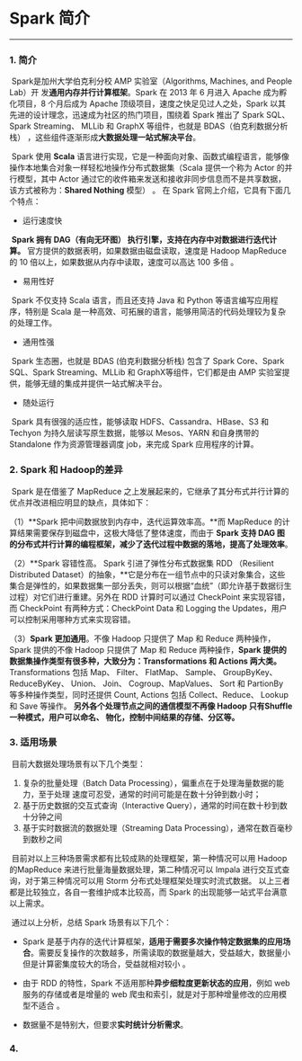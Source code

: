 # Spark 简介

------

### 1. 简介

​       Spark是加州大学伯克利分校 AMP 实验室（Algorithms, Machines, and People Lab）开
发**通用内存并行计算框架**。Spark 在 2013 年 6 月进入 Apache 成为孵化项目，8 个月后成为
Apache 顶级项目，速度之快足见过人之处，Spark 以其先进的设计理念，迅速成为社区的热门项目，围绕着 Spark 推出了 Spark SQL、 Spark Streaming、 MLLib 和 GraphX 等组件，也就是 BDAS（伯克利数据分析栈） ，这些组件逐渐形成**大数据处理一站式解决平台**。 

​      Spark 使用 **Scala** 语言进行实现，它是一种面向对象、函数式编程语言，能够像操作本地集合对象一样轻松地操作分布式数据集（Scala 提供一个称为 Actor 的并行模型，其中 Actor 通过它的收件箱来发送和接收非同步信息而不是共享数据，该方式被称为：**Shared Nothing** 模型） 。 在 Spark 官网上介绍，它具有下面几个特点：

* 运行速度快

​       **Spark 拥有 DAG（有向无环图） 执行引擎，支持在内存中对数据进行迭代计算。** 官方提供的数据表明，如果数据由磁盘读取，速度是 Hadoop MapReduce 的 10 倍以上，如果数据从内存中读取，速度可以高达 100 多倍 。

* 易用性好

​       Spark 不仅支持 Scala 语言，而且还支持 Java 和 Python 等语言编写应用程序，特别是   Scala 是一种高效、可拓展的语言，能够用简洁的代码处理较为复杂的处理工作。

* 通用性强

​    Spark 生态圈，也就是 BDAS (伯克利数据分析栈) 包含了 Spark Core、Spark SQL、Spark Streaming、MLLib 和 GraphX等组件，它们都是由 AMP 实验室提供，能够无缝的集成并提供一站式解决平台。

* 随处运行

​    Spark 具有很强的适应性，能够读取 HDFS、Cassandra、HBase、S3 和 Techyon 为持久层读写原生数据，能够以 Mesos、YARN 和自身携带的 Standalone 作为资源管理器调度 job，来完成 Spark 应用程序的计算。

### 2. Spark 和 Hadoop的差异

​    Spark 是在借鉴了 MapReduce 之上发展起来的，它继承了其分布式并行计算的优点并改进相应明显的缺点，具体如下：

（1）**Spark 把中间数据放到内存中，迭代运算效率高。**而 MapReduce 的计算结果需要保存到磁盘中，这极大降低了整体速度，而由于 **Spark 支持 DAG 图的分布式并行计算的编程框架，减少了迭代过程中数据的落地，提高了处理效率**。

（2）**Spark 容错性高。 Spark 引进了弹性分布式数据集 RDD （Resilient Distributed Dataset）的抽象，**它是分布在一组节点中的只读对象集合，这些集合是弹性的，如果数据集一部分丢失，则可以根据“血统”（即允许基于数据衍生过程）对它们进行重建。另外在 RDD 计算时可以通过 CheckPoint 来实现容错，而 CheckPoint 有两种方式：CheckPoint Data 和 Logging the Updates，用户可以控制采用哪种方式来实现容错。

（3）**Spark 更加通用**。不像 Hadoop 只提供了 Map 和 Reduce 两种操作，Spark 提供的不像 Hadoop 只提供了 Map 和 Reduce 两种操作，**Spark 提供的数据集操作类型有很多种，大致分为：Transformations 和 Actions 两大类。** Transformations 包括 Map、 Filter、 FlatMap、 Sample、 GroupByKey、 ReduceByKey、 Union、 Join、 Cogroup、MapValues、 Sort 和 PartionBy 等多种操作类型，同时还提供 Count, Actions 包括 Collect、Reduce、 Lookup 和 Save 等操作。 **另外各个处理节点之间的通信模型不再像 Hadoop 只有Shuffle 一种模式，用户可以命名、 物化，控制中间结果的存储、分区等。** 

### 3. 适用场景

​	目前大数据处理场景有以下几个类型： 

1. 复杂的批量处理（Batch Data Processing），偏重点在于处理海量数据的能力，至于处理
   速度可忍受，通常的时间可能是在数十分钟到数小时；
2. 基于历史数据的交互式查询（Interactive Query），通常的时间在数十秒到数十分钟之间
3. 基于实时数据流的数据处理（Streaming Data Processing），通常在数百毫秒到数秒之间 


​       目前对以上三种场景需求都有比较成熟的处理框架，第一种情况可以用 Hadoop 的MapReduce 来进行批量海量数据处理，第二种情况可以 Impala 进行交互式查询，对于第三种情况可以用 Storm 分布式处理框架处理实时流式数据。 以上三者都是比较独立，各自一套维护成本比较高，而 Spark 的出现能够一站式平台满意以上需求。 

​	通过以上分析，总结 Spark 场景有以下几个：

* Spark 是基于内存的迭代计算框架，**适用于需要多次操作特定数据集的应用场合**。需要反复操作的次数越多，所需读取的数据量越大，受益越大，数据量小但是计算密集度较大的场合，受益就相对较小 。

* 由于 RDD 的特性，Spark 不适用那种**异步细粒度更新状态的应用**，例如 web 服务的存储或者是增量的 web 爬虫和索引，就是对于那种增量修改的应用模型不适合 。

* 数据量不是特别大，但要求**实时统计分析需求**。


### 4. 


































